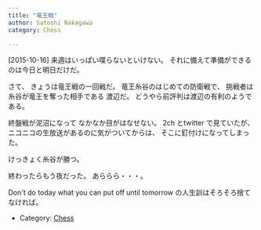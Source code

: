 ```yaml
---
title: "竜王戦"
author: Satoshi Nakagawa
category: Chess

---
```


[2015-10-16]  来週はいっぱい喋らないといけない。
それに備えて準備ができるのは今日と明日だけだ。

 さて、
きょうは竜王戦の一回戦だ。
竜王糸谷のはじめての防衛戦で、
挑戦者は糸谷が竜王を奪った相手である
渡辺だ。
どうやら前評判は渡辺の有利のようである。

 終盤戦が泥沼になって
なかなか目がはなせない。
2ch とtwitter で見ていたが、
ニコニコの生放送があるのに気がついてからは、
そこに釘付けになってしまった。

<!--more-->

 けっきょく糸谷が勝つ。

 終わったらもう夜だった。
あららら・・・。

 Don't do today what you can put off until
tomorrow の人生訓はそろそろ捨てなければ。

- Category: [Chess](categories.html#Chess)

